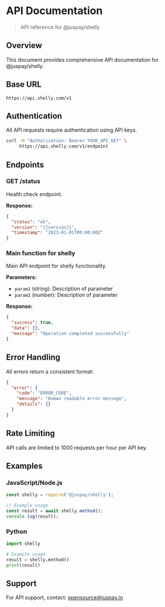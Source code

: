 # API Documentation

> API reference for @juspay/shelly

## Overview

This document provides comprehensive API documentation for @juspay/shelly.

## Base URL

```
https://api.shelly.com/v1
```

## Authentication

All API requests require authentication using API keys.

```bash
curl -H "Authorization: Bearer YOUR_API_KEY" \
     https://api.shelly.com/v1/endpoint
```

## Endpoints

### GET /status

Health check endpoint.

**Response:**
```json
{
  "status": "ok",
  "version": "{{version}}",
  "timestamp": "2023-01-01T00:00:00Z"
}
```

### Main function for shelly

Main API endpoint for shelly functionality.

**Parameters:**
- `param1` (string): Description of parameter
- `param2` (number): Description of parameter

**Response:**
```json
{
  "success": true,
  "data": {},
  "message": "Operation completed successfully"
}
```

## Error Handling

All errors return a consistent format:

```json
{
  "error": {
    "code": "ERROR_CODE",
    "message": "Human readable error message",
    "details": {}
  }
}
```

## Rate Limiting

API calls are limited to 1000 requests per hour per API key.

## Examples

### JavaScript/Node.js

```javascript
const shelly = require('@juspay/shelly');

// Example usage
const result = await shelly.method();
console.log(result);
```

### Python

```python
import shelly

# Example usage
result = shelly.method()
print(result)
```

## Support

For API support, contact: opensource@juspay.in
